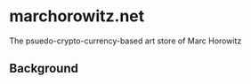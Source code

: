 marchorowitz.net
================

The psuedo-crypto-currency-based art store of Marc Horowitz

## Background
